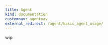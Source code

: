 ```yaml
---
title: Agent
kind: documentation
customnav: agentnav
external_redirect: /agent/basic_agent_usage/
---
```


wip